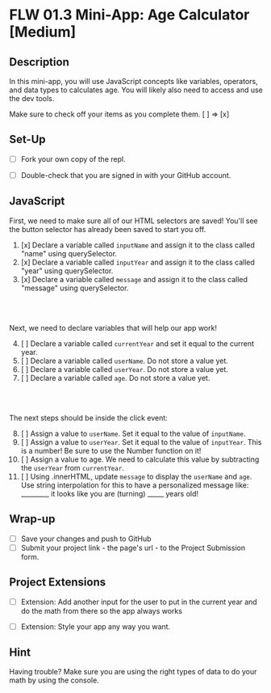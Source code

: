 # FLW 01.3 Mini-App: Age Calculator [Medium]

## Description
In this mini-app, you will use  JavaScript concepts like variables, operators, and data types to calculates age. You will likely also need to access and use the dev tools.

Make sure to check off your items as you complete them. [ ] => [x]


## Set-Up
- [ ] Fork your own copy of the repl.
- [ ] Double-check that you are signed in with your GitHub account.


## JavaScript
First, we need to make sure all of our HTML selectors are saved! You'll see the button selector has already been saved to start you off.

1. [x] Declare a variable called `inputName` and assign it to the class called "name" using querySelector.
2. [x] Declare a variable called `inputYear` and assign it to the class called "year" using querySelector.
3. [x] Declare a variable called `message` and assign it to the class called "message" using querySelector.
</br>
</br>


Next, we need to declare variables that will help our app work!

4. [ ] Declare a variable called `currentYear` and set it equal to the current year.
5. [ ] Declare a variable called `userName`. Do not store a value yet.
6. [ ] Declare a variable called `userYear`. Do not store a value yet.
7. [ ] Declare a variable called `age`. Do not store a value yet.
</br>
</br>

The next steps should be inside the click event:

8. [ ] Assign a value to `userName`. Set it equal to the value of `inputName`.
9. [ ] Assign a value to `userYear`. Set it equal to the value of `inputYear`. This is a number! Be sure to use the Number function on it!
10. [ ]  Assign a value to age. We need to calculate this value by subtracting the `userYear` from `currentYear`.
11. [ ] Using .innerHTML, update `message` to display the `userName` and `age`. Use string interpolation for this to have a personalized message like: ________, it looks like you are (turning) _____ years old!


## Wrap-up
- [ ] Save your changes and push to GitHub
- [ ] Submit your project link - the page's url - to the Project Submission form.

## Project Extensions
- [ ] Extension: Add another input for the user to put in the current year and do the math from there so the app always works
- [ ] Extension: Style your app any way you want.


## Hint
Having trouble? Make sure you are using the right types of data to do your math by using the console.
